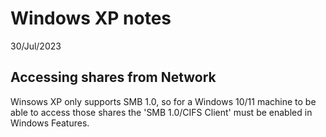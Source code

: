 # Windows XP notes
30/Jul/2023

## Accessing shares from Network
Winsows XP only supports SMB 1.0, so for a Windows 10/11 machine to be able to access those shares the 'SMB 1.0/CIFS Client' must be enabled in Windows Features.


